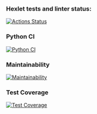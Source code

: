 ### Hexlet tests and linter status:
[![Actions Status](https://github.com/sicrit1/python-project-lvl3/workflows/hexlet-check/badge.svg)](https://github.com/sicrit1/python-project-lvl3/actions)
### Python CI
[![Python CI](https://github.com/sicrit1/python-project-lvl3/actions/workflows/pyci.yml/badge.svg)](https://github.com/sicrit1/python-project-lvl3/actions/workflows/pyci.yml)
### Maintainability
[![Maintainability](https://api.codeclimate.com/v1/badges/926bf06c88119cffa345/maintainability)](https://codeclimate.com/github/sicrit1/python-project-lvl3/maintainability)
### Test Coverage
[![Test Coverage](https://api.codeclimate.com/v1/badges/926bf06c88119cffa345/test_coverage)](https://codeclimate.com/github/sicrit1/python-project-lvl3/test_coverage)
